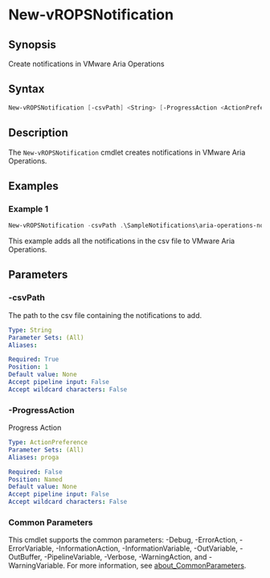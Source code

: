 # New-vROPSNotification

## Synopsis

Create notifications in VMware Aria Operations

## Syntax

```powershell
New-vROPSNotification [-csvPath] <String> [-ProgressAction <ActionPreference>] [<CommonParameters>]
```

## Description

The `New-vROPSNotification` cmdlet creates notifications in VMware Aria Operations.

## Examples

### Example 1

```powershell
New-vROPSNotification -csvPath .\SampleNotifications\aria-operations-notifications-vcf.csv
```

This example adds all the notifications in the csv file to VMware Aria Operations.

## Parameters

### -csvPath

The path to the csv file containing the notifications to add.

```yaml
Type: String
Parameter Sets: (All)
Aliases:

Required: True
Position: 1
Default value: None
Accept pipeline input: False
Accept wildcard characters: False
```

### -ProgressAction

Progress Action

```yaml
Type: ActionPreference
Parameter Sets: (All)
Aliases: proga

Required: False
Position: Named
Default value: None
Accept pipeline input: False
Accept wildcard characters: False
```

### Common Parameters

This cmdlet supports the common parameters: -Debug, -ErrorAction, -ErrorVariable, -InformationAction, -InformationVariable, -OutVariable, -OutBuffer, -PipelineVariable, -Verbose, -WarningAction, and -WarningVariable. For more information, see [about_CommonParameters](http://go.microsoft.com/fwlink/?LinkID=113216).
